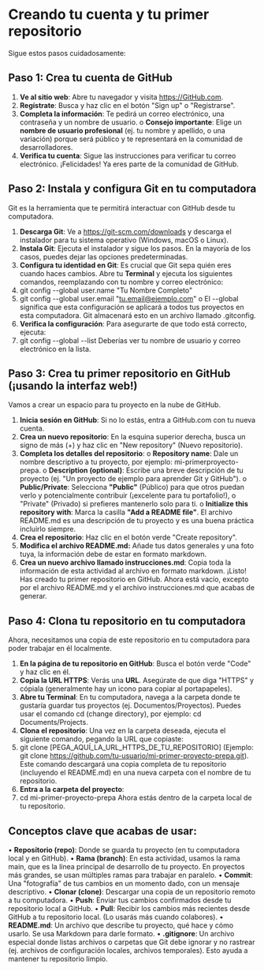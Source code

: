 # Creando tu cuenta y tu primer repositorio
Sigue estos pasos cuidadosamente:
## Paso 1: Crea tu cuenta de GitHub
1. **Ve al sitio web**: Abre tu navegador y visita https://GitHub.com.
2. **Regístrate**: Busca y haz clic en el botón "Sign up" o "Registrarse".
3. **Completa la información**: Te pedirá un correo electrónico, una contraseña y un nombre de usuario.
o **Consejo importante**: Elige un **nombre de usuario profesional** (ej. tu nombre y apellido, o
una variación) porque será público y te representará en la comunidad de desarrolladores.
4. **Verifica tu cuenta**: Sigue las instrucciones para verificar tu correo electrónico.
¡Felicidades! Ya eres parte de la comunidad de GitHub.
## Paso 2: Instala y configura Git en tu computadora
Git es la herramienta que te permitirá interactuar con GitHub desde tu computadora.
1. **Descarga Git**: Ve a https://git-scm.com/downloads y descarga el instalador para tu sistema operativo
(Windows, macOS o Linux).
2. **Instala Git**: Ejecuta el instalador y sigue los pasos. En la mayoría de los casos, puedes dejar las
opciones predeterminadas.
3. **Configura tu identidad en Git**: Es crucial que Git sepa quién eres cuando haces cambios. Abre tu
**Terminal** y ejecuta los siguientes comandos, reemplazando con tu nombre y correo electrónico:
4. git config --global user.name "Tu Nombre Completo"
5. git config --global user.email "tu.email@ejemplo.com"
o El --global significa que esta configuración se aplicará a todos tus proyectos en esta
computadora. Git almacenará esto en un archivo llamado .gitconfig.
6. **Verifica la configuración**: Para asegurarte de que todo está correcto, ejecuta:
7. git config --global --list
Deberías ver tu nombre de usuario y correo electrónico en la lista.
## Paso 3: Crea tu primer repositorio en GitHub (¡usando la interfaz web!)
Vamos a crear un espacio para tu proyecto en la nube de GitHub.
1. **Inicia sesión en GitHub**: Si no lo estás, entra a GitHub.com con tu nueva cuenta.
2. **Crea un nuevo repositorio**: En la esquina superior derecha, busca un signo de más (+) y haz clic en
"New repository" (Nuevo repositorio).
3. **Completa los detalles del repositorio**:
o **Repository name**: Dale un nombre descriptivo a tu proyecto, por ejemplo: mi-primerproyecto-prepa.
o **Description (optional)**: Escribe una breve descripción de tu proyecto (ej. "Un proyecto de
ejemplo para aprender Git y GitHub").
o **Public/Private**: Selecciona **"Public"** (Público) para que otros puedan verlo y
potencialmente contribuir (¡excelente para tu portafolio!), o "Private" (Privado) si prefieres
mantenerlo solo para ti.
o **Initialize this repository with**: Marca la casilla **"Add a README file"**. El archivo
README.md es una descripción de tu proyecto y es una buena práctica incluirlo siempre.
4. **Crea el repositorio**: Haz clic en el botón verde "Create repository".
5. **Modifica el archivo README.md:** Añade tus datos generales y una foto tuya, la información debe
de estar en formato markdown.
6. **Crea un nuevo archivo llamado instrucciones.md**: Copia toda la información de esta actividad al
archivo en formato markdown.
¡Listo! Has creado tu primer repositorio en GitHub. Ahora está vacío, excepto por el archivo README.md y
el archivo instrucciones.md que acabas de generar.
## Paso 4: Clona tu repositorio en tu computadora
Ahora, necesitamos una copia de este repositorio en tu computadora para poder trabajar en él localmente.
1. **En la página de tu repositorio en GitHub**: Busca el botón verde "Code" y haz clic en él.
2. **Copia la URL HTTPS**: Verás una **URL**. Asegúrate de que diga "HTTPS" y cópiala (generalmente
hay un icono para copiar al portapapeles).
3. **Abre tu Terminal**: En tu computadora, navega a la carpeta donde te gustaría guardar tus proyectos
(ej. Documentos/Proyectos). Puedes usar el comando cd (change directory), por ejemplo: cd
Documents/Projects.
4. **Clona el repositorio**: Una vez en la carpeta deseada, ejecuta el siguiente comando, pegando la URL
que copiaste:
5. git clone [PEGA_AQUÍ_LA_URL_HTTPS_DE_TU_REPOSITORIO]
(Ejemplo: git clone https://github.com/tu-usuario/mi-primer-proyecto-prepa.git). Este comando
descargará una copia completa de tu repositorio (incluyendo el README.md) en una nueva carpeta
con el nombre de tu repositorio.
6. **Entra a la carpeta del proyecto**:
7. cd mi-primer-proyecto-prepa
Ahora estás dentro de la carpeta local de tu repositorio.
## Conceptos clave que acabas de usar:
• **Repositorio (repo)**: Donde se guarda tu proyecto (en tu computadora local y en GitHub).
• **Rama (branch)**: En esta actividad, usamos la rama main, que es la línea principal de desarrollo de tu
proyecto. En proyectos más grandes, se usan múltiples ramas para trabajar en paralelo.
• **Commit**: Una "fotografía" de tus cambios en un momento dado, con un mensaje descriptivo.
• **Clonar (clone)**: Descargar una copia de un repositorio remoto a tu computadora.
• **Push**: Enviar tus cambios confirmados desde tu repositorio local a GitHub.
• **Pull**: Recibir los cambios más recientes desde GitHub a tu repositorio local. (Lo usarás más cuando
colabores).
• **README.md**: Un archivo que describe tu proyecto, qué hace y cómo usarlo. Se usa Markdown
para darle formato.
• **.gitignore**: Un archivo especial donde listas archivos o carpetas que Git debe ignorar y no rastrear
(ej. archivos de configuración locales, archivos temporales). Esto ayuda a mantener tu repositorio 
limpio.
